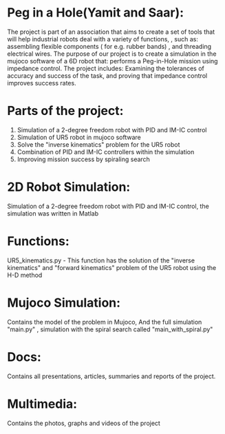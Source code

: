 # Peg in a Hole(Yamit and Saar):
The project is part of an association that aims to create a set of tools that will help industrial robots deal with a variety of functions, , such as: assembling flexible components ( for e.g. rubber bands) , and threading electrical wires.
The purpose of our project is to create a simulation in the mujoco software of a 6D robot that: performs a Peg-in-Hole mission using impedance control.
The project includes: Examining the tolerances of accuracy and success of the task, and proving that impedance control improves success rates.

# Parts of the project:
1. Simulation of a 2-degree freedom robot with PID and IM-IC control
2. Simulation of UR5 robot in mujoco software
3. Solve the "inverse kinematics" problem for the UR5 robot
4. Combination of PID and IM-IC controllers within the simulation
5. Improving mission success by spiraling search

# 2D Robot Simulation:
Simulation of a 2-degree freedom robot with PID and IM-IC control, the simulation was written in Matlab

# Functions:
UR5_kinematics.py - This function has the solution of the "inverse kinematics" and "forward kinematics" problem of the UR5 robot using the H-D method

# Mujoco Simulation:
Contains the model of the problem in Mujoco, And the full simulation "main.py" , simulation with the spiral search called "main_with_spiral.py"

# Docs:
Contains all presentations, articles, summaries and reports of the project.

# Multimedia:
Contains the photos, graphs and videos of the project

